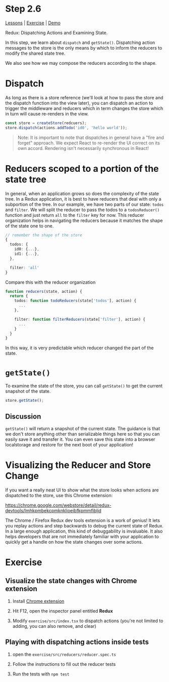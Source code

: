 # Step 2.6

[Lessons](../) | [Exercise](./exercise/) | [Demo](./demo/)

Redux: Dispatching Actions and Examining State.

In this step, we learn about `dispatch` and `getState()`. Dispatching action messages to the store is the only means by which to inform the reducers to modify the shared state tree.

We also see how we may compose the reducers according to the shape.

# Dispatch

As long as there is a store reference (we'll look at how to pass the store and the dispatch function into the view later), you can dispatch an action to trigger the middleware and reducers which in term changes the store which in turn will cause re-renders in the view.

```ts
const store = createStore(redcuers);
store.dispatch(actions.addTodo('id0', 'hello world'));
```

> Note: It is important to note that dispatches in general have a "fire and forget" approach. We expect React to re-render the UI correct on its own accord. Rendering isn't necessarily synchronous in React!

# Reducers scoped to a portion of the state tree

In general, when an application grows so does the complexity of the state tree. In a Redux application, it is best to have reducers that deal with only a subportion of the tree. In our example, we have two parts of our state: `todos` and `filter`. We will split the reducer to pass the todos to a `todosReducer()` function and just return `all` to the `filter` key for now. This reducer organization helps in navigating the reducers because it matches the shape of the state one to one.

```ts
// remember the shape of the store
{
  todos: {
    id0: {...},
    id1: {...},
  },

  filter: 'all'
}
```

Compare this with the reducer organization

```ts
function reducers(state, action) {
  return {
    todos: function todoReducers(state['todos'], action) {
      ...
    },

    filter: function filterReducers(state['filter'], action) {
      ...
    }
  }
}
```

In this way, it is very predictable which reducer changed the part of the state.

# `getState()`

To examine the state of the store, you can call `getState()` to get the current snapshot of the state.

```ts
store.getState();
```

## Discussion

`getState()` will return a snapshot of the current state. The guidance is that we don't store anything other than serializable things here so that you can easily save it and transfer it. You can even save this state into a browser localstorage and restore for the next boot of your application!

# Visualizing the Reducer and Store Change

If you want a really neat UI to show what the store looks when actions are dispatched to the store, use this Chrome extension:

https://chrome.google.com/webstore/detail/redux-devtools/lmhkpmbekcpmknklioeibfkpmmfibljd

The Chrome / Firefox Redux dev tools extension is a work of genius! It lets you replay actions and step backwards to debug the current state of Redux. In a large enough application, this kind of debuggability is invaluable. It also helps developers that are not immediately familiar with your application to quickly get a handle on how the state changes over some actions.

# Exercise

## Visualize the state changes with Chrome extension

1. Install [Chrome extension](https://chrome.google.com/webstore/detail/redux-devtools/lmhkpmbekcpmknklioeibfkpmmfibljd)

2. Hit F12, open the inspector panel entitled **Redux**

3. Modify `exercise/src/index.tsx` to dispatch actions (you're not limited to adding, you can also remove, and clear)

## Playing with dispatching actions inside tests

1. open the `exercise/src/reducers/reducer.spec.ts`

2. Follow the instructions to fill out the reducer tests

3. Run the tests with `npm test`
